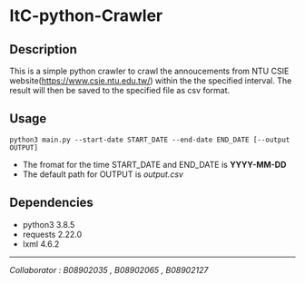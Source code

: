 # ItC-python-Crawler

## Description
This is a simple python crawler to crawl the annoucements from NTU CSIE website(https://www.csie.ntu.edu.tw/) within the the specified interval. The result will then be saved to the specified file as csv format.


## Usage
`python3 main.py --start-date START_DATE --end-date END_DATE [--output OUTPUT]`
- The fromat for the time START_DATE and END_DATE is **YYYY-MM-DD**
- The default path for OUTPUT is *output.csv*


## Dependencies
- python3 3.8.5
- requests 2.22.0
- lxml 4.6.2


-------------------------------------
*Collaborator : B08902035 , B08902065 , B08902127*

